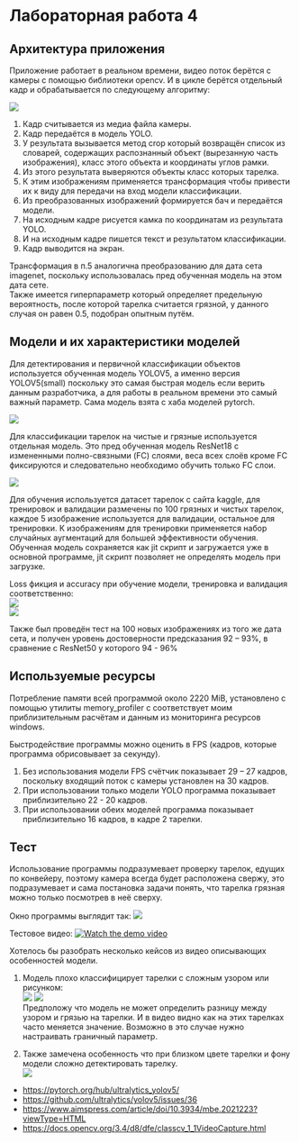 # Лабораторная работа 4

## Архитектура приложения

Приложение работает в реальном времени, видео поток берётся с камеры с помощью библиотеки opencv. И в цикле берётся отдельный кадр и обрабатывается по следующему алгоритму: <br>

![](screen/4.png)<br>

1. Кадр считывается из медиа файла камеры.
2. Кадр передаётся в модель YOLO.
3. У результата вызывается метод crop который возвращён список из словарей, содержащих распознанный объект (вырезанную часть изображения), класс этого объекта и координаты углов рамки.  
4. Из этого результата выверяются объекты класс которых тарелка.
5. К этим изображениям применяется трансформация чтобы привести их к виду для передачи на вход модели классификации.
6. Из преобразованных изображений формируется бач и передаётся модели.
7. На исходным кадре рисуется камка по координатам из результата YOLO.
8. И на исходным кадре пишется текст и результатом классификации.
9. Кадр выводится на экран.

Трансформация в п.5 аналогична преобразованию для дата сета imagenet, поскольку использовалась пред обученная модель на этом дата сете.<br>
Также имеется гиперпараметр который определяет предельную вероятность, после которой тарелка считается грязной, у данного случая он равен 0.5, подобран опытным путём.<br>

## Модели и их характеристики моделей

Для детектирования и первичной классификации объектов используется обученная модель YOLOV5, а именно версия  YOLOV5(small) поскольку это самая быстрая модель если верить данным разработчика, а для работы в реальном времени это самый важный параметр. Сама модель взята с хаба моделей pytorch.<br>

![](screen/5.png)<br>

Для классификации тарелок на чистые и грязные используется отдельная модель. Это пред обученная модель ResNet18 с измененными полно-связными (FC) слоями, веса всех слоёв кроме FC фиксируются и следовательно необходимо обучить только FC слои.<br>

![](screen/7.png)<br>

Для обучения используется датасет тарелок с сайта kaggle, для тренировок и валидации размечены по 100 грязных и чистых тарелок, каждое 5 изображение используется для валидации, остальное для тренировки. К изображениям для тренировки применяется набор случайных аугментаций для большей эффективности обучения. Обученная модель сохраняется как jit скрипт и загружается уже в основной программе, jit скрипт позволяет не определять модель при загрузке. <br>

Loss фикция и accuracy при обучение модели, тренировка и валидация соответственно:<br>
![](screen/6_train.png)<br>
![](screen/6_val.png)<br>

Также был проведён тест на 100 новых изображениях из того же дата сета, и получен уровень достоверности предсказания 92 – 93%, в сравнение с ResNet50 у которого 94 - 96% <br>

## Используемые ресурсы 

Потребление памяти всей программой около 2220 MiB, установлено с помощью утилиты memory_profiler с соответствует моим приблизительным расчётам и данным из мониторинга ресурсов windows. 

Быстродействие программы можно оценить в FPS (кадров, которые программа обрисовывает за секунду).
1.	Без использования модели FPS счётчик показывает 29 – 27 кадров, поскольку входящий поток с камеры установлен на 30 кадров.
2.	При использовании только модели YOLO программа показывает приблизительно 22 - 20 кадров.
3.	При использовании обеих моделей программа показывает приблизительно 16 кадров, в кадре 2 тарелки.

## Тест
Использование программы подразумевает проверку тарелок, едущих по конвейеру, поэтому камера всегда будет расположена свержу, это подразумевает и сама постановка задачи понять, что тарелка грязная можно только посмотрев в неё сверху.<br> 

Окно программы выглядит так:
![](screen/1.png)<br>

Тестовое видео:
[![Watch the demo video](screen/8.png)](screen/demo.mp4)<br>

Хотелось бы разобрать несколько кейсов из видео описывающих особенностей модели. 
1. Модель плохо классифицирует тарелки с сложным узором или рисунком: <br>
![](screen/9.png)   ![](screen/10.png)<br>
Предположу что модель не может определить разницу между узором и грязью на тарелки. И в видео видно как на этих тарелках часто меняется значение. Возможно в это случае нужно настраивать граничный параметр. <br>

2. Также замечена особенность что при близком цвете тарелки и фону модели сложно детектировать тарелку.<br>
![](screen/10.png)<br>

- https://pytorch.org/hub/ultralytics_yolov5/
- https://github.com/ultralytics/yolov5/issues/36
- https://www.aimspress.com/article/doi/10.3934/mbe.2021223?viewType=HTML
- https://docs.opencv.org/3.4/d8/dfe/classcv_1_1VideoCapture.html
